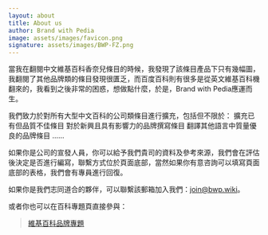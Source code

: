 ```yaml
---
layout: about
title: About us
author: Brand with Pedia
image: assets/images/favicon.png
signature: assets/images/BWP-FZ.png
---
```


當我在翻閱中文維基百科香奈兒條目的時候，我發現了該條目產品下只有幾幅圖，我翻閱了其他品牌類的條目發現很匱乏，而百度百科則有很多是從英文維基百科機翻來的，我看到之後非常的困惑，想做點什麼，於是，Brand with Pedia應運而生。

我們致力於對所有大型中文百科的公司類條目進行擴充，包括但不限於：
擴充已有但品質不佳條目
對於新興且具有影響力的品牌撰寫條目
翻譯其他語言中質量優良的品牌條目
......

如果你是公司的宣發人員，你可以給予我們貴司的資料及參考來源，我們會在評估後決定是否進行編寫，聯繫方式位於頁面底部，當然如果你有意咨詢可以填寫頁面底部的表格，我們會有專員進行回復。

如果你是我們志同道合的夥伴，可以聯繫該郵箱加入我們：join@bwp.wiki。

或者你也可以在百科專題頁直接參與：

> [維基百科品牌專題](https://zh.wikipedia.org/wiki/WikiProject:%E5%93%81%E7%89%8C "點我來訪問專題頁面")
